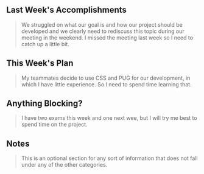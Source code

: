 ## Last Week's Accomplishments
> We struggled on what our goal is and how our project should be developed and we clearly need to rediscuss this topic during our meeting in the weekend.
I missed the meeting last week so I need to catch up a little bit.

## This Week's Plan

> My teammates decide to use CSS and PUG for our development, in which I have little experience. So I need to spend time learning that.

## Anything Blocking?

> I have two exams this week and one next wee, but I will try me best to spend time on the project.

## Notes

> This is an optional section for any sort of information that does not fall under any of the other categories.
